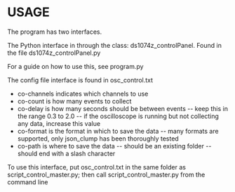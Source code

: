 # USAGE

The program has two interfaces.

The Python interface in through the class: ds1074z_controlPanel.
Found in the file ds1074z_controlPanel.py

For a guide on how to use this, see program.py

The config file interface is found in osc_control.txt
- co-channels indicates which channels to use
- co-count is how many events to collect
- co-delay is how many seconds should be between events
-- keep this in the range 0.3 to 2.0
-- if the oscilloscope is running but not collecting any data, increase this value
- co-format is the format in which to save the data
-- many formats are supported, only json_clump has been thoroughly tested
- co-path is where to save the data
-- should be an existing folder
-- should end with a slash character

To use this interface, put osc_control.txt in the same folder as script_control_master.py;
then call script_control_master.py from the command line
